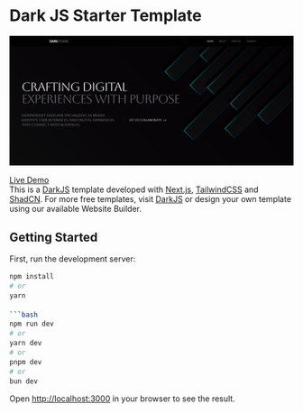 # Dark JS Starter Template

<p align="center">
  <img src="app/screenshot.png" />
</p>

[Live Demo](https://demo-darkstudio.darkjs.com/)
<br>
This is a [DarkJS](https://darkjs.com/) template developed with
[Next.js](https://nextjs.org/), [TailwindCSS](https://tailwindcss.com/) and
[ShadCN](https://ui.shadcn.com).
For more free templates, visit [DarkJS](https://darkjs.com/) or design your own template using our available Website Builder.

## Getting Started

First, run the development server:
```bash
npm install
# or
yarn

```bash
npm run dev
# or
yarn dev
# or
pnpm dev
# or
bun dev
```

Open [http://localhost:3000](http://localhost:3000) in your browser to see the result.
